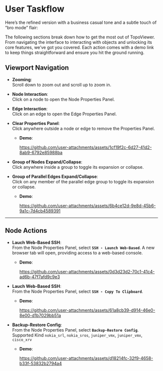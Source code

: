 # User Taskflow
Here’s the refined version with a business casual tone and a subtle touch of “bro mode” flair:

The following sections break down how to get the most out of TopoViewer. From navigating the interface to interacting with objects and unlocking its core features, we’ve got you covered. Each action comes with a demo link to keep things straightforward and ensure you hit the ground running.

## Viewport Navigation

- **Zooming**:  
  Scroll down to zoom out and scroll up to zoom in.

- **Node Interaction**:  
  Click on a node to open the Node Properties Panel.

- **Edge Interaction**:  
  Click on an edge to open the Edge Properties Panel.

- **Clear Properties Panel**:  
  Click anywhere outside a node or edge to remove the Properties Panel.
  - **Demo**:  

    https://github.com/user-attachments/assets/1cf19f2c-6d27-41d2-8ab9-6792e85988ba

- **Group of Nodes Expand/Collapse**:  
  Click anywhere inside a group to toggle its expansion or collapse.

- **Group of Parallel Edges Expand/Collapse**:  
  Click on any member of the parallel edge group to toggle its expansion or collapse.
   - **Demo**:  

     https://github.com/user-attachments/assets/6b4ce12d-9e8d-45b6-9a1c-7d4cb4589391

---

## Node Actions

- **Lauch Web-Based SSH**:  
  From the Node Properties Panel, select **`SSH - Launch Web-Based`**. A new browser tab will open, providing access to a web-based console.
  - **Demo**:  

    https://github.com/user-attachments/assets/0d3d23d2-70c1-41c4-ad6b-47f7afd9c9e3
    
- **Lauch Web-Based SSH**:  
  From the Node Properties Panel, select **`SSH - Copy To Clipboard`**.
  - **Demo**:  

    https://github.com/user-attachments/assets/61a8cb39-d914-46e0-8e00-d1b7029bb51a
    
- **Backup-Restore Config**:  
  From the Node Properties Panel, select **`Backup-Restore Config`**.
  Supported Kind  `nokia_srl`, `nokia_sros`, `juniper_vmx`, `juniper_vmx`, `cisco_xrv`
  - **Demo**:  
  
    https://github.com/user-attachments/assets/d18214fc-32f9-4658-b33f-53832b2794a4
    